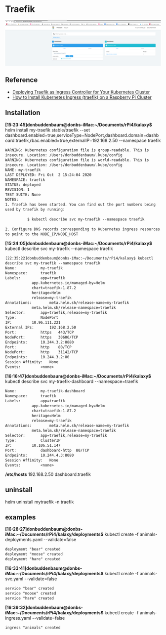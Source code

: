 # Traefik

![traefik](images/traeficdashboard.png)

## Reference
- [Deploying Traefik as Ingress Controller for Your Kubernetes Cluster](https://medium.com/kubernetes-tutorials/deploying-traefik-as-ingress-controller-for-your-kubernetes-cluster-b03a0672ae0c)
- [How to Install Kubernetes Ingress (traefik) on a Raspberry Pi Cluster](https://medium.com/@geraldcroes/kubernetes-traefik-101-when-simplicity-matters-957eeede2cf8)

## Installation
**[15:23:45]donbuddenbaum@donbs-iMac:~/Documents/rPi4/kalaxy$** helm install my-traefik stable/traefik --set dashboard.enabled=true,serviceType=NodePort,dashboard.domain=dashboard.traefik,rbac.enabled=true,externalIP=192.168.2.50 --namespace traefik
```
WARNING: Kubernetes configuration file is group-readable. This is insecure. Location: /Users/donbuddenbaum/.kube/config
WARNING: Kubernetes configuration file is world-readable. This is insecure. Location: /Users/donbuddenbaum/.kube/config
NAME: my-traefik
LAST DEPLOYED: Fri Oct  2 15:24:04 2020
NAMESPACE: traefik
STATUS: deployed
REVISION: 1
TEST SUITE: None
NOTES:
1. Traefik has been started. You can find out the port numbers being used by traefik by running:

          $ kubectl describe svc my-traefik --namespace traefik

2. Configure DNS records corresponding to Kubernetes ingress resources to point to the NODE_IP/NODE_HOST
```
**[15:24:05]donbuddenbaum@donbs-iMac:~/Documents/rPi4/kalaxy$** kubectl describe svc my-traefik --namespace traefik
```
[22:35:22]donbuddenbaum@donbs-iMac:~/Documents/rPi4/kalaxy$ kubectl describe svc my-traefik --namespace traefik
Name:			my-traefik
Namespace:		traefik
Labels:			app=traefik
			app.kubernetes.io/managed-by=Helm
			chart=traefik-1.87.2
			heritage=Helm
			release=my-traefik
Annotations:		meta.helm.sh/release-name=my-traefik
			meta.helm.sh/release-namespace=traefik
Selector:		app=traefik,release=my-traefik
Type:			NodePort
IP:			10.96.111.221
External IPs:		192.168.2.50
Port:			https	443/TCP
NodePort:		https	30606/TCP
Endpoints:		10.244.3.2:8880
Port:			http	80/TCP
NodePort:		http	31142/TCP
Endpoints:		10.244.3.2:80
Session Affinity:	None
Events:			<none>
```

**[16:16:47]donbuddenbaum@donbs-iMac:~/Documents/rPi4/kalaxy$** kubectl describe svc my-traefik-dashboard --namespace=traefik
```
Name:			my-traefik-dashboard
Namespace:		traefik
Labels:			app=traefik
			app.kubernetes.io/managed-by=Helm
			chart=traefik-1.87.2
			heritage=Helm
			release=my-traefik
Annotations:		meta.helm.sh/release-name=my-traefik
			meta.helm.sh/release-namespace=traefik
Selector:		app=traefik,release=my-traefik
Type:			ClusterIP
IP:			10.106.51.147
Port:			dashboard-http	80/TCP
Endpoints:		10.244.4.3:8080
Session Affinity:	None
Events:			<none>
```


**/etc/hosts** 192.168.2.50 dashboard.traefik


## uninstall
helm uninstall mytraefik -n traefik

## examples

**[16:28:27]donbuddenbaum@donbs-iMac:~/Documents/rPi4/kalaxy/deployments$** kubectl create -f animals-deployments.yaml --validate=false
```
deployment "bear" created
deployment "moose" created
deployment "hare" created
```
**[16:33:41]donbuddenbaum@donbs-iMac:~/Documents/rPi4/kalaxy/deployments$** kubectl create -f animals-svc.yaml --validate=false
```
service "bear" created
service "moose" created
service "hare" created
```
**[16:39:32]donbuddenbaum@donbs-iMac:~/Documents/rPi4/kalaxy/deployments$** kubectl create -f animals-ingress.yaml --validate=false
```
ingress "animals" created
```
